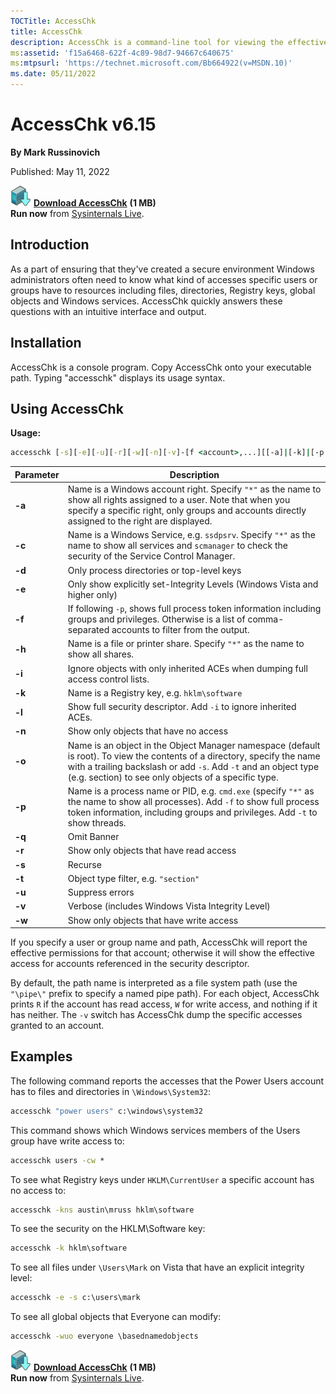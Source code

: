 ```yaml
---
TOCTitle: AccessChk 
title: AccessChk
description: AccessChk is a command-line tool for viewing the effective permissions on files, registry keys, services, processes, kernel objects, and more.
ms:assetid: 'f15a6468-622f-4c89-98d7-94667c640675' 
ms:mtpsurl: 'https://technet.microsoft.com/Bb664922(v=MSDN.10)' 
ms.date: 05/11/2022
---
```


# AccessChk v6.15

**By Mark Russinovich**

Published: May 11, 2022

[![Download](media/shared/download_sm.png)](https://download.sysinternals.com/files/AccessChk.zip)  [**Download AccessChk**](https://download.sysinternals.com/files/AccessChk.zip) **(1 MB)**  
**Run now** from [Sysinternals Live](https://live.sysinternals.com/accesschk.exe).

## Introduction

As a part of ensuring that they've created a secure environment Windows
administrators often need to know what kind of accesses specific users
or groups have to resources including files, directories, Registry keys,
global objects and Windows services. AccessChk quickly answers these
questions with an intuitive interface and output.

## Installation

AccessChk is a console program. Copy AccessChk onto your executable
path. Typing "accesschk" displays its usage syntax.

## Using AccessChk

**Usage:**

```cmd
accesschk [-s][-e][-u][-r][-w][-n][-v]-[f <account>,...][[-a]|[-k]|[-p [-f] [-t]]|[-h][-o [-t <object type>]][-c]|[-d]] [[-l [-i]]|[username]] <file, directory, registry key, process, service, object>
```

|Parameter  |Description  |
|---------|---------|
|  **-a** |  Name is a Windows account right. Specify `"*"` as the name to show all rights assigned to a user. Note that when you specify a specific right, only groups and accounts directly assigned to the right are displayed.|
|  **-c** |  Name is a Windows Service, e.g. `ssdpsrv`. Specify `"*"` as the name to show all services and `scmanager` to check the security of the Service Control Manager.|
|  **-d** |  Only process directories or top-level keys|
|  **-e** |  Only show explicitly set-Integrity Levels (Windows Vista and higher only)|
|  **-f** |  If following `-p`, shows full process token information including groups and privileges. Otherwise is a list of comma-separated accounts to filter from the output.|
|  **-h** |  Name is a file or printer share. Specify `"*"` as the name to show all shares.|
|  **-i** |  Ignore objects with only inherited ACEs when dumping full access control lists.|
|  **-k** |  Name is a Registry key, e.g. `hklm\software`|
|  **-l** |  Show full security descriptor. Add `-i` to ignore inherited ACEs.|
|  **-n** |  Show only objects that have no access|
|  **-o** |  Name is an object in the Object Manager namespace (default is root). To view the contents of a directory, specify the name with a trailing backslash or add `-s`. Add `-t` and an object type (e.g. section) to see only objects of a specific type.|
|  **-p** |  Name is a process name or PID, e.g. `cmd.exe` (specify `"*"` as the name to show all processes). Add `-f` to show full process token information, including groups and privileges. Add `-t` to show threads.|
|  **-q** |  Omit Banner|
|  **-r** |  Show only objects that have read access|
|  **-s** |  Recurse|
|  **-t** |  Object type filter, e.g. `"section"`|
|  **-u** |  Suppress errors|
|  **-v** |  Verbose (includes Windows Vista Integrity Level)|
|  **-w** |  Show only objects that have write access|

If you specify a user or group name and path, AccessChk will report the
effective permissions for that account; otherwise it will show the
effective access for accounts referenced in the security descriptor.

By default, the path name is interpreted as a file system path (use the
`"\pipe\"` prefix to specify a named pipe path). For each object,
AccessChk prints `R` if the account has read access, `W` for write access,
and nothing if it has neither. The `-v` switch has AccessChk dump the
specific accesses granted to an account.

## Examples

The following command reports the accesses that the Power Users account
has to files and directories in `\Windows\System32`:

```cmd
accesschk "power users" c:\windows\system32
```

This command shows which Windows services members of the Users group
have write access to:

```cmd
accesschk users -cw *
```

To see what Registry keys under `HKLM\CurrentUser` a specific account has
no access to:

```cmd
accesschk -kns austin\mruss hklm\software
```

To see the security on the HKLM\\Software key:

```cmd
accesschk -k hklm\software
```

To see all files under `\Users\Mark` on Vista that have an explicit
integrity level:

```cmd
accesschk -e -s c:\users\mark
```

To see all global objects that Everyone can modify:

```cmd
accesschk -wuo everyone \basednamedobjects
```

[![Download](media/shared/download_sm.png)](https://download.sysinternals.com/files/AccessChk.zip)  [**Download AccessChk**](https://download.sysinternals.com/files/AccessChk.zip) **(1 MB)**  
**Run now** from [Sysinternals Live](https://live.sysinternals.com/accesschk.exe).
